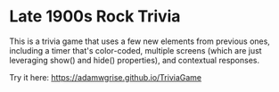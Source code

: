 # Late 1900s Rock Trivia

This is a trivia game that uses a few new elements from previous ones, including a timer that's color-coded, multiple screens (which are just leveraging show() and hide() properties), and contextual responses.

Try it here: https://adamwgrise.github.io/TriviaGame
